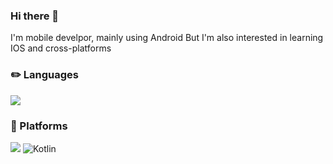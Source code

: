 ### Hi there 👋
I'm mobile develpor, mainly using Android
But I'm also interested in learning IOS and cross-platforms


### ✏️ Languages
<p>
  <img src="https://img.shields.io/badge/Android-3DDC84?style=flat-square&logo=Android&logoColor=white"/>
</p>

### 🚉 Platforms
<p>
  <img src="https://img.shields.io/badge/Kotlin-7F52FF?style=flat-square&logo=Kotlin&logoColor=white"/> 
  <img alt="Kotlin" src ="https://img.shields.io/badge/Kotlin-7F52FF.svg?&style=for-the-badge&logo=Kotlin&logoColor=black"/>
</p>



<!--
**creativeduck/creativeduck** is a ✨ _special_ ✨ repository because its `README.md` (this file) appears on your GitHub profile.

Here are some ideas to get you started:

- 🔭 I’m currently working on ...
- 🌱 I’m currently learning ...
- 👯 I’m looking to collaborate on ...
- 🤔 I’m looking for help with ...
- 💬 Ask me about ...
- 📫 How to reach me: ...
- 😄 Pronouns: ...
- ⚡ Fun fact: ...
-->
